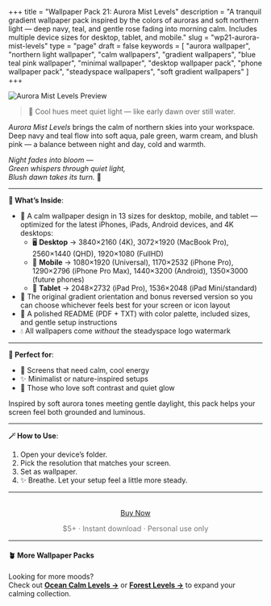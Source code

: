 +++
title = "Wallpaper Pack 21: Aurora Mist Levels"
description = "A tranquil gradient wallpaper pack inspired by the colors of auroras and soft northern light — deep navy, teal, and gentle rose fading into morning calm. Includes multiple device sizes for desktop, tablet, and mobile."
slug = "wp21-aurora-mist-levels"
type = "page"
draft = false
keywords = [
  "aurora wallpaper", "northern light wallpaper", "calm wallpapers",
  "gradient wallpapers", "blue teal pink wallpaper", "minimal wallpaper",
  "desktop wallpaper pack", "phone wallpaper pack", "steadyspace wallpapers",
  "soft gradient wallpapers"
]
+++

![Aurora Mist Levels Preview](/images/wp21-aurora-mist-levels/auroramistlevelscover.png)

> 🌌 Cool hues meet quiet light — like early dawn over still water.

<i>Aurora Mist Levels</i> brings the calm of northern skies into your workspace. Deep navy and teal flow into soft aqua, pale green, warm cream, and blush pink — a balance between night and day, cold and warmth.

<i>Night fades into bloom —<br>
Green whispers through quiet light,<br>
Blush dawn takes its turn.</i> 🌌

---

<div class="highlight-box">

**📂 What’s Inside**:

- 🌌 A calm wallpaper design in 13 sizes for desktop, mobile, and tablet — optimized for the latest iPhones, iPads, Android devices, and 4K desktops:
  - 🖥 **Desktop** → 3840×2160 (4K), 3072×1920 (MacBook Pro), 2560×1440 (QHD), 1920×1080 (FullHD)
  - 📱 **Mobile** → 1080×1920 (Universal), 1170×2532 (iPhone Pro), 1290×2796 (iPhone Pro Max), 1440×3200 (Android), 1350×3000 (future phones)
  - 📱 **Tablet** → 2048×2732 (iPad Pro), 1536×2048 (iPad Mini/standard)
- 🔄 The original gradient orientation and bonus reversed version so you can choose whichever feels best for your screen or icon layout
- 📄 A polished README (PDF + TXT) with color palette, included sizes, and gentle setup instructions
- 💧 All wallpapers come _without_ the steadyspace logo watermark</div>

---
 
<div class="highlight-box">

**💙 Perfect for**:

- 🌊 Screens that need calm, cool energy  
- ✨ Minimalist or nature-inspired setups  
- 🌅 Those who love soft contrast and quiet glow  

Inspired by soft aurora tones meeting gentle daylight, this pack helps your screen feel both grounded and luminous.</div>

---

<div class="highlight-box">

**🪄 How to Use**:

1. Open your device’s folder.
2. Pick the resolution that matches your screen.
3. Set as wallpaper.
4. ✨ Breathe. Let your setup feel a little more steady. </div>

---  

<div style="text-align: center; margin-top: 2rem;">
  <a href="https://payhip.com/b/U2u81" class="payhip-buy-button" data-theme="blue" data-product="U2u81">Buy Now</a>
  <p style="font-size: 0.9rem; color: #777;">$5+ · Instant download · Personal use only</p>
</div>

---

#### 🪴 More Wallpaper Packs  
Looking for more moods?  
Check out [**Ocean Calm Levels →**](/wp04-ocean-calm-levels) or [**Forest Levels →**](/wp05-forest-levels) to expand your calming collection.  
